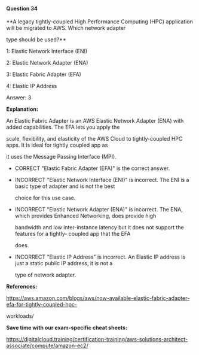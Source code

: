 #### Question  34


**A legacy tightly-coupled High Performance Computing (HPC) application will be migrated to AWS. Which network adapter

type should be used?**


1: Elastic Network Interface (ENI)


2: Elastic Network Adapter (ENA)


3: Elastic Fabric Adapter (EFA)


4: Elastic IP Address


Answer: 3


**Explanation:**


An Elastic Fabric Adapter is an AWS Elastic Network Adapter (ENA) with added capabilities. The EFA lets you apply the

scale, flexibility, and elasticity of the AWS Cloud to tightly-coupled HPC apps. It is ideal for tightly coupled app as

it uses the Message Passing Interface (MPI).


- CORRECT "Elastic Fabric Adapter (EFA)" is the correct answer.


- INCORRECT "Elastic Network Interface (ENI)" is incorrect. The ENI is a basic type of adapter and is not the best

  choice for this use case.


- INCORRECT "Elastic Network Adapter (ENA)" is incorrect. The ENA, which provides Enhanced Networking, does provide high

  bandwidth and low inter-instance latency but it does not support the features for a tightly- coupled app that the EFA

  does.


- INCORRECT "Elastic IP Address" is incorrect. An Elastic IP address is just a static public IP address, it is not a

  type of network adapter.


**References:**


https://aws.amazon.com/blogs/aws/now-available-elastic-fabric-adapter-efa-for-tightly-coupled-hpc-

workloads/


**Save time with our exam-specific cheat sheets:**


https://digitalcloud.training/certification-training/aws-solutions-architect-associate/compute/amazon-ec2/

